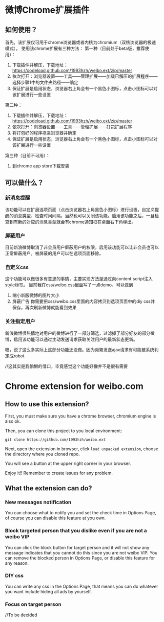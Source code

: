# 微博Chrome扩展插件

## 如何使用？
首先，该扩展仅可用于chrome浏览器或者内核为chromium（双核浏览器的极速模式）。
使用该chrome扩展有三种方法：
第一种（目前处于beta版，推荐使用）：
  1. 下载插件并解压，下载地址：https://codeload.github.com/1993hzh/weibo.ext/zip/master
  2. 依次打开：浏览器设置——工具——管理扩展——加载已解压的扩展程序——选择步骤1中的文件夹路径——确定
  3. 保证扩展是启用状态，浏览器右上角会有一个黑色小图标，点击小图标可以对该扩展进行一些设置

第二种：
  1. 下载插件并解压，下载地址：https://codeload.github.com/1993hzh/weibo.ext/zip/master
  2. 依次打开：浏览器设置——工具——管理扩展——打包扩展程序
  3. 将打包好的程序拖进浏览器并确定
  4. 保证扩展是启用状态，浏览器右上角会有一个黑色小图标，点击小图标可以对该扩展进行一些设置

第三种（目前不可用）：
  1. 到chrome app store下载安装

## 可以做什么？
### 新消息提醒
该功能可以在扩展选项页面（点击浏览器右上角黑色小图标）进行设置，自定义提醒的消息类型、检查时间间隔，当然也可以关闭该功能。启用该功能之后，一旦检查到有新的对应的消息类型就会有chrome通知框在桌面右下角弹出。

### 屏蔽用户
目前新浪微博取消了非会员用户屏蔽用户的权限，启用该功能可以让非会员也可以正常屏蔽用户，被屏蔽的用户可以在选项页面移除。

### 自定义css
这个功能可以做很多有意思的事情，主要实现方法是通过向content script注入style标签。
目前我在css/weibo.css里面写了一点demo，可以做到
1. 缩小新版微博的图片大小
2. 屏蔽广告
你需要把css/weibo.css里面的内容拷贝到选项页面中的diy css并保存，再次刷新微博就能看到效果

### 关注指定用户
新浪微博很热情地对用户的微博进行了一部分筛选，过滤掉了部分好友的部分微博，启用该功能可以通过主动发送请求获取关注用户的最新状态更新。

嗯，说了这么多实际上这部分功能还没做。因为频繁发送ajax请求有可能被系统判定成robot 

//这其实是我偷懒的借口，毕竟感觉这个功能好像并不是很有需要


# Chrome extension for weibo.com

## How to use this extension?
First, you must make sure you have a chrome browser, chromium engine is also ok.

Then, you can clone this project to you local environment:
```
git clone https://github.com/1993hzh/weibo.ext
```

Next, open the extension in browser, click `load unpacked extension`, choose the directory where you cloned repo.

You will see a button at the upper right corner in your browser.

Enjoy it!! Remember to create issues for any problem.

## What the extension can do?
### New messages notification
You can choose what to notify you and set the check time in Options Page, of course you can disable this feature at you own.

### Block targeted person that you dislike even if you are not a weibo VIP
You can click the block button for target person and it will not show any message indicates that you cannot do this since you are not weibo VIP.
You can remove the blocked person in Options Page, or disable this feature for any reason.

### DIY css
You can write any css in the Options Page, that means you can do whatever you want include hiding all ads by yourself.

### Focus on target person
//To be decided
